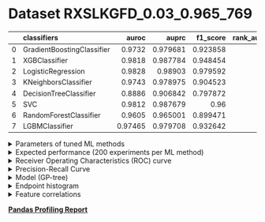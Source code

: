 # Dataset RXSLKGFD_0.03_0.965_769

|    | classifiers                |   auroc |    auprc |   f1_score |   rank_auroc |   rank_auprc |   rank_f1 |
|---:|:---------------------------|--------:|---------:|-----------:|-------------:|-------------:|----------:|
|  0 | GradientBoostingClassifier | 0.9732  | 0.979681 |   0.923858 |            6 |            4 |         5 |
|  1 | XGBClassifier              | 0.9818  | 0.987784 |   0.948454 |            2 |            2 |         3 |
|  2 | LogisticRegression         | 0.9828  | 0.98903  |   0.979592 |            1 |            1 |         1 |
|  3 | KNeighborsClassifier       | 0.9743  | 0.978975 |   0.904523 |            5 |            6 |         6 |
|  4 | DecisionTreeClassifier     | 0.8886  | 0.906842 |   0.797872 |            8 |            8 |         8 |
|  5 | SVC                        | 0.9812  | 0.987679 |   0.96     |            3 |            2 |         2 |
|  6 | RandomForestClassifier     | 0.9605  | 0.965001 |   0.899471 |            7 |            7 |         7 |
|  7 | LGBMClassifier             | 0.97465 | 0.979708 |   0.932642 |            4 |            4 |         4 |


<details>
<summary>Parameters of tuned ML methods</summary>


```
GradientBoostingClassifier(ccp_alpha=0.0, criterion='friedman_mse', init=None,
                           learning_rate=0.36293905524267567, loss='deviance',
                           max_depth=1, max_features=None, max_leaf_nodes=None,
                           min_impurity_decrease=0.0, min_impurity_split=None,
                           min_samples_leaf=10, min_samples_split=2,
                           min_weight_fraction_leaf=0.0, n_estimators=100,
                           n_iter_no_change=12, presort='deprecated',
                           random_state=769, subsample=1.0, tol=1e-07,
                           validation_fraction=0.18000000000000002, verbose=0,
                           warm_start=False)
XGBClassifier(alpha=0.016720154211910067, base_score=0.5, booster='gblinear',
              colsample_bylevel=None, colsample_bynode=None,
              colsample_bytree=None, eta=0.00047632499109246344,
              eval_metric='logloss', gamma=0.4, gpu_id=-1,
              importance_type='gain', interaction_constraints=None,
              learning_rate=0.000476324989, max_delta_step=None, max_depth=2,
              min_child_weight=None, missing=nan, monotone_constraints=None,
              n_estimators=41, n_jobs=0, num_parallel_tree=None,
              objective='binary:logistic', random_state=769,
              reg_alpha=0.0167201534, reg_lambda=0.0005934186115412309,
              scale_pos_weight=1, subsample=None, tree_method=None,
              validate_parameters=False, verbosity=None)
LogisticRegression(C=0.13076773279674006, class_weight=None, dual=False,
                   fit_intercept=True, intercept_scaling=1, l1_ratio=None,
                   max_iter=100, multi_class='auto', n_jobs=None, penalty='l1',
                   random_state=769, solver='liblinear', tol=0.0001, verbose=0,
                   warm_start=False)
KNeighborsClassifier(algorithm='auto', leaf_size=30, metric='euclidean',
                     metric_params=None, n_jobs=None, n_neighbors=99, p=5,
                     weights='distance')
DecisionTreeClassifier(ccp_alpha=0.0, class_weight=None, criterion='gini',
                       max_depth=8, max_features=None, max_leaf_nodes=None,
                       min_impurity_decrease=0.0, min_impurity_split=None,
                       min_samples_leaf=4, min_samples_split=13,
                       min_weight_fraction_leaf=0.0, presort='deprecated',
                       random_state=769, splitter='best')
SVC(C=147.24592418153992, break_ties=False, cache_size=200, class_weight=None,
    coef0=3.3000000000000003, decision_function_shape='ovr', degree=4,
    gamma='auto', kernel='linear', max_iter=-1, probability=True,
    random_state=769, shrinking=True, tol=0.00396017637772865, verbose=False)
RandomForestClassifier(bootstrap=True, ccp_alpha=0.0, class_weight=None,
                       criterion='gini', max_depth=10, max_features='auto',
                       max_leaf_nodes=None, max_samples=None,
                       min_impurity_decrease=0.0, min_impurity_split=None,
                       min_samples_leaf=2, min_samples_split=12,
                       min_weight_fraction_leaf=0.0, n_estimators=98,
                       n_jobs=None, oob_score=False, random_state=769,
                       verbose=0, warm_start=False)
LGBMClassifier(boosting_type='gbdt', class_weight=None, colsample_bytree=1.0,
               importance_type='split', learning_rate=0.1, max_depth=10,
               metric='binary_logloss', min_child_samples=20,
               min_child_weight=0.001, min_split_gain=0.0, n_estimators=98,
               n_jobs=-1, num_leaves=3, objective='binary', random_state=769,
               reg_alpha=0.0, reg_lambda=0.0, silent=True, subsample=1.0,
               subsample_for_bin=200000, subsample_freq=0)
```

</details>

<details>
<summary>Expected performance (200 experiments per ML method)</summary>
<img src='RXSLKGFD_0.03_0.965_769-box.svg' width=40% />
</details>

<details>
<summary>Receiver Operating Characteristics (ROC) curve</summary>
<img src='RXSLKGFD_0.03_0.965_769-roc.svg' width=40% />
</details>

<details>
<summary>Precision-Recall Curve</summary>
<img src='RXSLKGFD_0.03_0.965_769-prc.svg' width=40% />
</details>

<details>
<summary>Model (GP-tree)</summary>
<img src='RXSLKGFD_0.03_0.965_769-model.svg' height=10% />
</details>

<details>
<summary>Endpoint histogram</summary>
<img src='RXSLKGFD_0.03_0.965_769-endpoint.svg' width=40% />
</details>

<details>
<summary>Feature correlations</summary>
<img src='RXSLKGFD_0.03_0.965_769-corr.svg' width=40% />
</details>

[**Pandas Profiling Report**](https://github.io/athril/digen-test/docs/profile/RXSLKGFD_0.03_0.965_769.html)